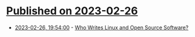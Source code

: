 # [Published on 2023-02-26](index.md)

* [2023-02-26, 19:54:00](https://news.slashdot.org/story/23/02/26/1950212/who-writes-linux-and-open-source-software?utm_source=rss1.0mainlinkanon&utm_medium=feed) - [Who Writes Linux and Open Source Software?](https://news.slashdot.org/story/23/02/26/1950212/who-writes-linux-and-open-source-software?utm_source=rss1.0mainlinkanon&utm_medium=feed)
